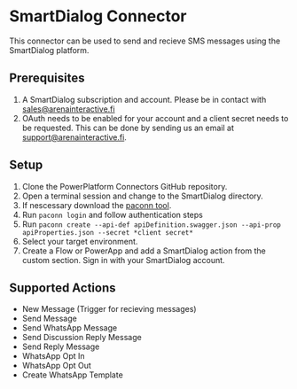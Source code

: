 # SmartDialog Connector

This connector can be used to send and recieve SMS messages using the SmartDialog platform.  

## Prerequisites

1. A SmartDialog subscription and account. Please be in contact with sales@arenainteractive.fi 
2. OAuth needs to be enabled for your account and a client secret needs to be requested. This can be done by sending us an email at support@arenainteractive.fi.

## Setup

1. Clone the PowerPlatform Connectors GitHub repository.
2. Open a terminal session and change to the SmartDialog directory.
3. If nescessary download the [paconn tool](https://docs.microsoft.com/connectors/custom-connectors/paconn-cli).
4. Run `paconn login` and follow authentication steps
5. Run `paconn create --api-def apiDefinition.swagger.json --api-prop apiProperties.json --secret *client secret*`
6. Select your target environment.
7. Create a Flow or PowerApp and add a SmartDialog action from the custom section. Sign in with your SmartDialog account.

## Supported Actions

- New Message (Trigger for recieving messages)
- Send Message
- Send WhatsApp Message
- Send Discussion Reply Message
- Send Reply Message
- WhatsApp Opt In
- WhatsApp Opt Out
- Create WhatsApp Template
